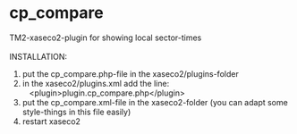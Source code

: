 cp_compare
==========

TM2-xaseco2-plugin for showing local sector-times
<br /><br />
INSTALLATION:<br />
1) put the cp_compare.php-file in the xaseco2/plugins-folder<br />
2) in the xaseco2/plugins.xml add the line:<br />
&nbsp;&nbsp;&nbsp;&lt;plugin&gt;plugin.cp_compare.php&lt;/plugin&gt;<br />
3) put the cp_compare.xml-file in the xaseco2-folder (you can adapt some style-things in this file easily)<br />
4) restart xaseco2
<br /><br />
